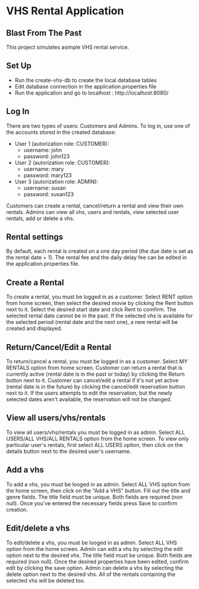# VHS Rental Application
## Blast From The Past

This project simulates asimple VHS rental service.

## Set Up

- Run the create-vhs-db to create the local database tables
- Edit database connection in the application.properties file
- Run the application and go to localhost : http://localhost:8080/

## Log In

There are two types of users: Customers and Admins. To log in, use one of the accounts stored in the created database:
- User 1 (autorization role: CUSTOMER):
    - username: john 
    - password: john123
- User 2 (autorization role: CUSTOMER):
     - username: mary 
     - password: mary123
- User 3 (autorization role: ADMIN):
     - username: susan
    - password: susan123

Customers can create a rental, cancel/return a rental and view their own rentals.
Admins can view all vhs, users and rentals, view selected user rentals, add or delete a vhs.
##  Rental settings
By default, each rental is created on a one day period (the due date is set as the rental date + 1). The rental fee and the daily delay fee can be edited in the application.properties file.

## Create a Rental
To create a rental, you must be logged in as a customer. Select RENT option from home screen, then select the desired movie by clicking the Rent button next to it. Select the desired start date and click Rent to comfirm. The selected rental date cannot be in the past. If the selected vhs is available for the selected period (rental date and the next one), a new rental will be created and displayed.

## Return/Cancel/Edit a Rental
To return/cancel a rental, you must be logged in as a customer. Select MY RENTALS option from home screen.
Customer can return a rental that is currently active (rental date is in the past or today) by clicking the Return button next to it.
Customer can cancel/edit a rental if it's not yet active (rental date is in the future) by clicking the cancel/edit reservation button next to it. If the users attempts to edit the reservation, but the newly selected dates aren't available, the reservation will not be changed.

## View all users/vhs/rentals
To view all users/vhs/rentals you must be logged in as admin. Select ALL USERS/ALL VHS/ALL RENTALS option from the home screen.
To view only particular user's rentals, first select ALL USERS option, then click on the details button next to the desired user's username.

## Add a vhs
To add a vhs, you must be looged in as admin. Select ALL VHS option from the home screen, then click on the "Add a VHS" button. Fill out the title and genre fields. The title field must be unique. Both fields are required (non null). Once you've entered the necessary fields press Save to confirm creation. 

## Edit/delete a vhs
To edit/delete a vhs, you must be looged in as admin. Select ALL VHS option from the home screen.
Admin can edit a vhs by selecting the edit option next to the desired vhs. The title field must be unique. Both fields are required (non null). Once the desired properties have been edited, confirm edit by clicking the save option.
Admin can delete a vhs by selecting the delete option next to the desired vhs. All of the rentals containing the selected vhs will be deleted too.



